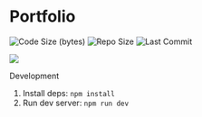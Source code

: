 # Portfolio

![Code Size (bytes)](https://img.shields.io/github/languages/code-size/sdewhitt/portfolio)
![Repo Size](https://img.shields.io/github/repo-size/sdewhitt/portfolio)
![Last Commit](https://img.shields.io/github/last-commit/sdewhitt/portfolio)

<p align="left">
  <a href="https://github.com/sebilune">
    <img src="https://skillicons.dev/icons?i=react,tailwind,ts,next,vercel,npm&perline=8" />
  </a>
</p>

Development
1. Install deps: `npm install`
2. Run dev server: `npm run dev`
